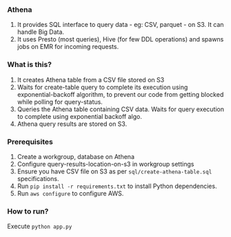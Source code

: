 ### Athena
1. It provides SQL interface to query data - eg: CSV, parquet - on S3. It can handle Big Data.
2. It uses Presto (most queries), Hive (for few DDL operations) and spawns jobs on EMR for incoming requests.

### What is this?
1. It creates Athena table from a CSV file stored on S3
2. Waits for create-table query to complete its execution using exponential-backoff algorithm, to prevent our code from getting blocked while polling for query-status.
3. Queries the Athena table containing CSV data. Waits for query execution to complete using exponential backoff algo.
4. Athena query results are stored on S3.

### Prerequisites
1. Create a workgroup, database on Athena
2. Configure query-results-location-on-s3 in workgroup settings
3. Ensure you have CSV file on S3 as per `sql/create-athena-table.sql` specifications.
4. Run `pip install -r requirements.txt` to install Python dependencies.
5. Run `aws configure` to configure AWS.

### How to run?
Execute `python app.py`